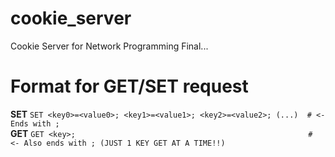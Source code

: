 # cookie_server
Cookie Server for Network Programming Final...

# Format for GET/SET request
<b>SET</b> ```SET <key0>=<value0>; <key1>=<value1>; <key2>=<value2>; (...)  # <- Ends with ;``` <br>
<b>GET</b> ```GET <key>;                                                    # <- Also ends with ; (JUST 1 KEY GET AT A TIME!!)```
